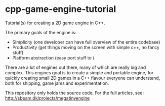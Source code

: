 # cpp-game-engine-tutorial
Tutorial(s) for creating a 2D game engine in C++.

The primary goals of the engine is:

- Simplicity (one developer can have full overview of the entire codebase)
- Productivity (get things moving on the screen with simple c++, no fancy stuff)
- Platform abstraction (easy port stuff to  )

There are a lot of engines out there, many of which are really big and complex. This engines goal is to
create a simple and portable engine, for quickly creating small 2D games in a C++ flavour everyone can understand, both for shipping, game jams and experimentation.

This repository only holds the source code. For the full articles, see: http://sbeam.dk/projects/megatinyengine

